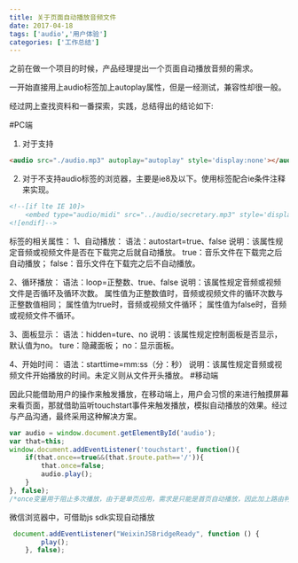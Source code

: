 ```yaml
---
title: 关于页面自动播放音频文件
date: 2017-04-18
tags: ['audio','用户体验']
categories: ['工作总结']
---
```

之前在做一个项目的时候，产品经理提出一个页面自动播放音频的需求。

一开始直接用上audio标签加上autoplay属性，但是一经测试，兼容性却很一般。

经过网上查找资料和一番探索，实践，总结得出的结论如下:
<!--more-->
#PC端
1. 对于支持<audio>标签的浏览器，设置autoplay属性可实现音频自动播放，同时设置style='display:none'可以隐藏节点。
````html
<audio src="./audio.mp3" autoplay="autoplay" style='display:none'></audio>
````
<audio>标签的相关属性：
1、自动播放：
语法：autoplay
说明：如果出现该属性，则音频在就绪后马上播放。
2、控制按钮：
语法：controls
说明：	如果出现该属性，则向用户显示控件，比如播放按钮。
3、循环播放：
语法：loop
说明：	如果出现该属性，则每当音频结束时重新开始播放。

2. 对于不支持audio标签的浏览器，主要是ie8及以下。使用<embed>标签配合ie条件注释来实现。
````html
<!--[if lte IE 10]>
    <embed type="audio/midi" src="../audio/secretary.mp3" style='display:none' autostart=true loop=false></embed>
<![endif]-->
````
<embed>标签的相关属性：
1、自动播放：
语法：autostart=true、false
说明：该属性规定音频或视频文件是否在下载完之后就自动播放。
true：音乐文件在下载完之后自动播放；
false：音乐文件在下载完之后不自动播放。

2、循环播放：
语法：loop=正整数、true、false
说明：该属性规定音频或视频文件是否循环及循环次数。
属性值为正整数值时，音频或视频文件的循环次数与正整数值相同；
属性值为true时，音频或视频文件循环；
属性值为false时，音频或视频文件不循环。

3、面板显示：
语法：hidden=ture、no
说明：该属性规定控制面板是否显示，默认值为no。
ture：隐藏面板；
no：显示面板。

4、开始时间：
语法：starttime=mm:ss（分：秒）
说明：该属性规定音频或视频文件开始播放的时间。未定义则从文件开头播放。
#移动端
<audio>标签在移动端的兼容性比较好，但是ios和android为了用户体验，避免用户浪费过多流量，屏蔽了autoplay属性，因此无法自动播放。
实测发现ios不能自动播放，android部分机型可以自动播放，部分机型不能自动播放。

因此只能借助用户的操作来触发播放，在移动端上，用户会习惯的来进行触摸屏幕来看页面，那就借助监听touchstart事件来触发播放，模拟自动播放的效果。经过与产品沟通，最终采用这种解决方案。
````javascript
var audio = window.document.getElementById('audio');
var that=this;
window.document.addEventListener('touchstart', function(){
    if(that.once==true&&(that.$route.path=='/')){
        that.once=false;
        audio.play();
    }
}, false);
/*once变量用于阻止多次播放，由于是单页应用，需求是只能是首页自动播放，因此加上路由判断*/
````
微信浏览器中，可借助js sdk实现自动播放
````javascript
 document.addEventListener("WeixinJSBridgeReady", function () {  
        play();  
    }, false);
````
